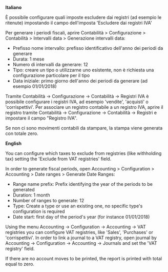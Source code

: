 **Italiano**

È possibile configurare quali imposte escludere dai registri (ad esempio
le ritenute) impostando il campo dell'imposta 'Escludere dai registri
IVA'

Per generare i periodi fiscali, aprire Contabilità \> Configurazione \>
Contabilità \> Intervalli data \> Generazione intervalli data:

- Prefisso nome intervallo: prefisso identificativo dell'anno dei
  periodi da generare
- Durata: 1 mese
- Numero di intervalli da generare: 12
- Tipo: creare un tipo o utilizzarne uno esistente, non è richiesta una
  configurazione particolare per il tipo
- Data iniziale: primo giorno dell'anno dei periodi da generare (ad
  esempio 01/01/2018)

Tramite Contabilità -\> Configurazione -\> Contabilità -\> Registri IVA
è possibile configurare i registri IVA, ad esempio 'vendite', 'acquisti'
o 'corrispettivi'. Per associare un registro contabile a un registro
IVA, aprire il registro tramite Contabilità -\> Configurazione -\>
Contabilità -\> Registri e impostare il campo "Registro IVA".

Se non ci sono movimenti contabili da stampare, la stampa viene generata
con totale zero.

**English**

You can configure which taxes to exclude from registries (like
withholding tax) setting the 'Exclude from VAT registries' field.

In order to generate fiscal periods, open Accounting \> Configuration \>
Accounting \> Date ranges \> Generate Date Ranges:

- Range name prefix: Prefix identifying the year of the periods to be
  generated
- Duration: 1 month
- Number of ranges to generate: 12
- Type: Create a type or use an existing one, no specific type's
  configuration is required
- Date start: first day of the period's year (for instance 01/01/2018)

Using the menu Accounting -\> Configuration -\> Accounting -\> VAT
registries you can configure VAT registries, like 'Sales', 'Purchases'
or 'corrispettivi'. In order to link a journal to a VAT registry, open
journal by Accounting -\> Configuration -\> Accounting -\> Journals and
set the 'VAT registry' field.

If there are no account moves to be printed, the report is printed with
total equal to zero.
